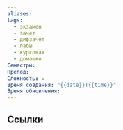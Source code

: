 ```yaml
---
aliases: 
tags:
  - экзамен
  - зачет
  - дифзачет
  - лабы
  - курсовая
  - домашки
Семестры: 
Препод: 
Сложность: ★
Время создания: "{{date}}T{{time}}"
Время обновления:
---
```


## Ссылки
